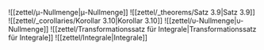![[zettel/μ-Nullmenge|μ-Nullmenge]]
![[zettel/_theorems/Satz 3.9|Satz 3.9]]
![[zettel/_corollaries/Korollar 3.10|Korollar 3.10]]
![[zettel/υ-Nullmenge|υ-Nullmenge]]
![[zettel/Transformationssatz für Integrale|Transformationssatz für Integrale]]
![[zettel/Integrale|Integrale]]